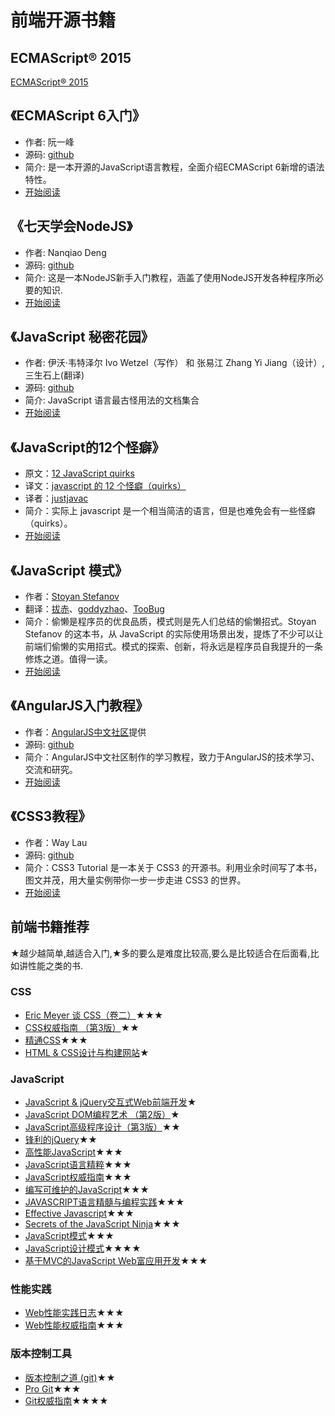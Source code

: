 # 前端开源书籍
## ECMAScript® 2015
[ECMAScript® 2015](http://www.ecma-international.org/ecma-262/6.0/index.html)

## 《ECMAScript 6入门》
- 作者: 阮一峰
- 源码: [github](https://github.com/ruanyf/es6tutorial/)
- 简介: 是一本开源的JavaScript语言教程，全面介绍ECMAScript 6新增的语法特性。
- [开始阅读](ecmascript6/readme.html)

## 《七天学会NodeJS》
- 作者: Nanqiao Deng
- 源码: [github](https://github.com/nqdeng/7-days-nodejs)
- 简介: 这是一本NodeJS新手入门教程，涵盖了使用NodeJS开发各种程序所必要的知识.
- [开始阅读](7-days-nodejs/01_getting_started.html)

## 《JavaScript 秘密花园》
- 作者: 伊沃·韦特泽尔 Ivo Wetzel（写作） 和 张易江 Zhang Yi Jiang（设计）,三生石上(翻译)
- 源码: [github](https://github.com/BonsaiDen/JavaScript-Garden)
- 简介: JavaScript 语言最古怪用法的文档集合
- [开始阅读](javascript-garden/intro/index.html)

## 《JavaScript的12个怪癖》
- 原文：[12 JavaScript quirks](http://www.2ality.com/2013/04/12quirks.html)
- 译文：[javascript 的 12 个怪癖（quirks）](http://justjavac.com/javascript/2013/04/08/12-javascript-quirks.html)
- 译者：[justjavac](http://weibo.com/justjavac)
- 简介：实际上 javascript 是一个相当简洁的语言，但是也难免会有一些怪癖（quirks）。
- [开始阅读](12-javascript-quirks/README.md)

## 《JavaScript 模式》
- 作者：[Stoyan Stefanov](http://www.phpied.com/)
- 翻译：[拔赤](http://jayli.github.com/)、[goddyzhao](http://goddyzhao.me)、[TooBug](http://www.toobug.net)
- 简介：偷懒是程序员的优良品质，模式则是先人们总结的偷懒招式。Stoyan Stefanov 的这本书，从 JavaScript 的实际使用场景出发，提炼了不少可以让前端们偷懒的实用招式。模式的探索、创新，将永远是程序员自我提升的一条修炼之道。值得一读。
- [开始阅读](javascript-patterns/README.md)

## 《AngularJS入门教程》
- 作者：[AngularJS中文社区](http://angularjs.cn/)提供
- 源码: [github](https://github.com/zensh/AngularjsTutorial_cn)
- 简介：AngularJS中文社区制作的学习教程，致力于AngularJS的技术学习、交流和研究。
- [开始阅读](AngularjsTutorial_cn/quick_start.md)

## 《CSS3教程》
- 作者：Way Lau
- 源码: [github](https://github.com/waylau/css3-tutorial)
- 简介：CSS3 Tutorial 是一本关于 CSS3 的开源书。利用业余时间写了本书，图文并茂，用大量实例带你一步一步走进 CSS3 的世界。
- [开始阅读](css3-tutorial/docs/Introduction.md)

## 前端书籍推荐
★越少越简单,越适合入门,★多的要么是难度比较高,要么是比较适合在后面看,比如讲性能之类的书.

### CSS
- [Eric Meyer 谈 CSS（卷二）](http://www.amazon.cn/Eric-Meyer-谈-CSS-迈耶/dp/B00170M84I/)★★★
- [CSS权威指南 （第3版）](http://book.douban.com/subject/2308234/)★★
- [精通CSS](http://book.douban.com/subject/4736167/)★★★
- [HTML & CSS设计与构建网站](http://book.douban.com/subject/21338365/)★

### JavaScript
- [JavaScript & jQuery交互式Web前端开发](http://book.douban.com/subject/26433805/)★
- [JavaScript DOM编程艺术 （第2版）](http://book.douban.com/subject/6038371/)★
- [JavaScript高级程序设计（第3版）](http://book.douban.com/subject/10546125/)★★
- [锋利的jQuery](http://book.douban.com/subject/10792216/)★★
- [高性能JavaScript](http://book.douban.com/subject/5362856/)★★★
- [JavaScript语言精粹](http://book.douban.com/subject/3590768/)★★★
- [JavaScript权威指南](http://book.douban.com/subject/10549733/)★★★
- [编写可维护的JavaScript](http://book.douban.com/subject/21792530/)★★★
- [JAVASCRIPT语言精髓与编程实践](http://book.douban.com/subject/3012828/)★★★
- [Effective Javascript](http://www.amazon.com/Effective-JavaScript-Specific-Software-Development/dp/0321812182)★★★
- [Secrets of the JavaScript Ninja](http://book.douban.com/subject/3176860/)★★★
- [JavaScript模式](http://book.douban.com/subject/11506062/)★★★
- [JavaScript设计模式](http://book.douban.com/subject/3329540/)★★★★
- [基于MVC的JavaScript Web富应用开发](http://book.douban.com/subject/10733304/)★★★

### 性能实践
- [Web性能实践日志](http://book.douban.com/subject/25891125/)★★★
- [Web性能权威指南](http://book.douban.com/subject/25856314/)★★★

### 版本控制工具
- [版本控制之道 (git)](http://book.douban.com/subject/4813786/)★★
- [Pro Git](http://iissnan.com/progit/)★★★
- [Git权威指南](http://book.douban.com/subject/6526452/)★★★★
